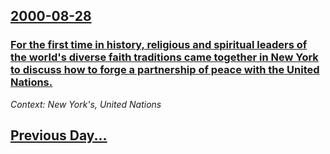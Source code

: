 ## [2000-08-28](/news/2000/08/28/index.md)

### [For the first time in history, religious and spiritual leaders of the world's diverse faith traditions came together in New York to discuss how to forge a partnership of peace with the United Nations. ](/news/2000/08/28/for-the-first-time-in-history-religious-and-spiritual-leaders-of-the-world-s-diverse-faith-traditions-came-together-in-new-york-to-discuss.md)
_Context: New York's, United Nations_

## [Previous Day...](/news/2000/08/27/index.md)

